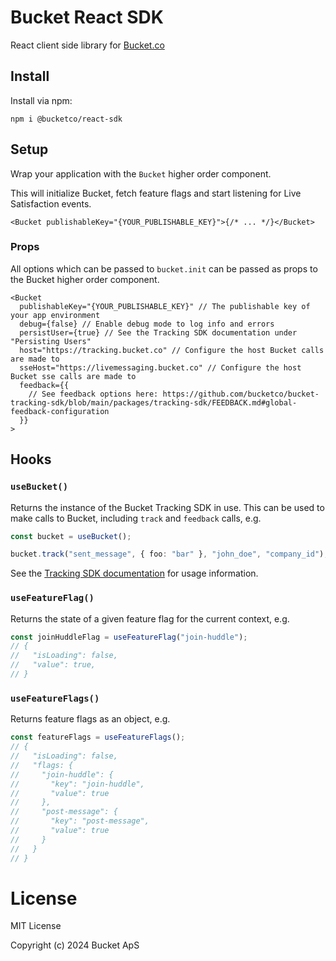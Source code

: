# Bucket React SDK

React client side library for [Bucket.co](https://bucket.co)

## Install

Install via npm:

```
npm i @bucketco/react-sdk
```

## Setup

Wrap your application with the `Bucket` higher order component.

This will initialize Bucket, fetch feature flags and start listening for Live Satisfaction events.

```tsx
<Bucket publishableKey="{YOUR_PUBLISHABLE_KEY}">{/* ... */}</Bucket>
```

### Props

All options which can be passed to `bucket.init` can be passed as props to the Bucket higher order component.

```tsx
<Bucket
  publishableKey="{YOUR_PUBLISHABLE_KEY}" // The publishable key of your app environment
  debug={false} // Enable debug mode to log info and errors
  persistUser={true} // See the Tracking SDK documentation under "Persisting Users"
  host="https://tracking.bucket.co" // Configure the host Bucket calls are made to
  sseHost="https://livemessaging.bucket.co" // Configure the host Bucket sse calls are made to
  feedback={{
    // See feedback options here: https://github.com/bucketco/bucket-tracking-sdk/blob/main/packages/tracking-sdk/FEEDBACK.md#global-feedback-configuration
  }}
>
```

## Hooks

### `useBucket()`

Returns the instance of the Bucket Tracking SDK in use. This can be used to make calls to Bucket, including `track` and `feedback` calls, e.g.

```ts
const bucket = useBucket();

bucket.track("sent_message", { foo: "bar" }, "john_doe", "company_id");
```

See the [Tracking SDK documentation](../tracking-sdk/README.md) for usage information.

### `useFeatureFlag()`

Returns the state of a given feature flag for the current context, e.g.

```ts
const joinHuddleFlag = useFeatureFlag("join-huddle");
// {
//   "isLoading": false,
//   "value": true,
// }
```

### `useFeatureFlags()`

Returns feature flags as an object, e.g.

```ts
const featureFlags = useFeatureFlags();
// {
//   "isLoading": false,
//   "flags: {
//     "join-huddle": {
//       "key": "join-huddle",
//       "value": true
//     },
//     "post-message": {
//       "key": "post-message",
//       "value": true
//     }
//   }
// }
```

# License

MIT License

Copyright (c) 2024 Bucket ApS
